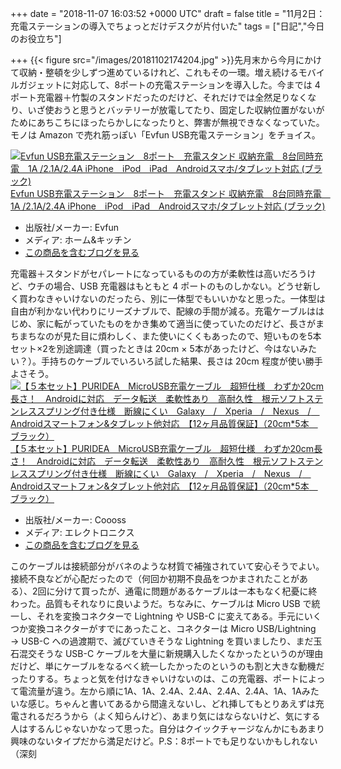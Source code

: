 
+++
date = "2018-11-07 16:03:52 +0000 UTC"
draft = false
title = "11月2日：充電ステーションの導入でちょっとだけデスクが片付いた"
tags = ["日記","今日のお役立ち"]

+++
{{< figure src="/images/20181102174204.jpg"  >}}先月末から今月にかけて収納・整頓を少しずつ進めているけれど、これもその一環。増え続けるモバイルガジェットに対応して、8ポートの充電ステーションを導入した。今までは 4 ポート充電器＋竹製のスタンドだったのだけど、それだけでは全然足りなくなり、いざ使おうと思うとバッテリーが放電してたり、固定した収納位置がないがためにあちこちにほったらかしになったりと、弊害が無視できなくなっていた。モノは Amazon で売れ筋っぽい「Evfun USB充電ステーション」をチョイス。<div class="hatena-asin-detail"><a href="http://www.amazon.co.jp/exec/obidos/ASIN/B078JHV33W/bestylesnet-22/"><img src="https://images-fe.ssl-images-amazon.com/images/I/510KTty7ccL._SL160_.jpg" class="hatena-asin-detail-image" alt="Evfun USB充電ステーション　8ポート　充電スタンド 収納充電　8台同時充電　1A /2.1A/2.4A iPhone　iPod　iPad　Androidスマホ/タブレット対応 (ブラック)" title="Evfun USB充電ステーション　8ポート　充電スタンド 収納充電　8台同時充電　1A /2.1A/2.4A iPhone　iPod　iPad　Androidスマホ/タブレット対応 (ブラック)"/></a><div class="hatena-asin-detail-info"><a href="http://www.amazon.co.jp/exec/obidos/ASIN/B078JHV33W/bestylesnet-22/">Evfun USB充電ステーション　8ポート　充電スタンド 収納充電　8台同時充電　1A /2.1A/2.4A iPhone　iPod　iPad　Androidスマホ/タブレット対応 (ブラック)</a><ul><li><span class="hatena-asin-detail-label">出版社/メーカー:</span> Evfun</li><li><span class="hatena-asin-detail-label">メディア:</span> ホーム&amp;キッチン</li><li><a href="http://d.hatena.ne.jp/asin/B078JHV33W/bestylesnet-22" target="_blank">この商品を含むブログを見る</a></li></ul></div><div class="hatena-asin-detail-foot"></div></div>充電器＋スタンドがセパレートになっているものの方が柔軟性は高いだろうけど、ウチの場合、USB 充電器はもともと 4 ポートのものしかない。どうせ新しく買わなきゃいけないのだったら、別に一体型でもいいかなと思った。一体型は自由が利かない代わりにリーズナブルで、配線の手間が減る。充電ケーブルははじめ、家に転がっていたものをかき集めて適当に使っていたのだけど、長さがまちまちなのが見た目に煩わしく、また使いにくくもあったので、短いものを5本セット×2を別途調達（買ったときは 20cm × 5本があったけど、今はないみたい？）。手持ちのケーブルでいろいろ試した結果、長さは 20cm 程度が使い勝手よさそう。<div class="hatena-asin-detail"><a href="http://www.amazon.co.jp/exec/obidos/ASIN/B0784S7LWM/bestylesnet-22/"><img src="https://images-fe.ssl-images-amazon.com/images/I/51YIt3EdR8L._SL160_.jpg" class="hatena-asin-detail-image" alt="【５本セット】PURIDEA　MicroUSB充電ケーブル　超短仕様　わずか20cm長さ！　Androidに対応　データ転送　柔軟性あり　高耐久性　根元ソフトステンレススプリング付き仕様　断線にくい　Galaxy　/　Xperia　/　Nexus　/　Androidスマートフォン&amp;タブレット他対応　【12ヶ月品質保証】（20cm*5本　ブラック）" title="【５本セット】PURIDEA　MicroUSB充電ケーブル　超短仕様　わずか20cm長さ！　Androidに対応　データ転送　柔軟性あり　高耐久性　根元ソフトステンレススプリング付き仕様　断線にくい　Galaxy　/　Xperia　/　Nexus　/　Androidスマートフォン&amp;タブレット他対応　【12ヶ月品質保証】（20cm*5本　ブラック）"/></a><div class="hatena-asin-detail-info"><a href="http://www.amazon.co.jp/exec/obidos/ASIN/B0784S7LWM/bestylesnet-22/">【５本セット】PURIDEA　MicroUSB充電ケーブル　超短仕様　わずか20cm長さ！　Androidに対応　データ転送　柔軟性あり　高耐久性　根元ソフトステンレススプリング付き仕様　断線にくい　Galaxy　/　Xperia　/　Nexus　/　Androidスマートフォン&amp;タブレット他対応　【12ヶ月品質保証】（20cm*5本　ブラック）</a><ul><li><span class="hatena-asin-detail-label">出版社/メーカー:</span> Coooss</li><li><span class="hatena-asin-detail-label">メディア:</span> エレクトロニクス</li><li><a href="http://d.hatena.ne.jp/asin/B0784S7LWM/bestylesnet-22" target="_blank">この商品を含むブログを見る</a></li></ul></div><div class="hatena-asin-detail-foot"></div></div>このケーブルは接続部分がバネのような材質で補強されていて安心そうでよい。接続不良などが心配だったので（何回か初期不良品をつかまされたことがある）、2回に分けて買ったが、通電に問題があるケーブルは一本もなく杞憂に終わった。品質もそれなりに良いようだ。ちなみに、ケーブルは Micro USB で統一し、それを変換コネクターで Lightning や USB-C に変えてある。手元にいくつか変換コネクターがすでにあったこと、コネクターは Micro USB/Lightning → USB-C への過渡期で、滅びていきそうな Lightning を買いましたり、まだ玉石混交そうな USB-C ケーブルを大量に新規購入したくなかったというのが理由だけど、単にケーブルをなるべく統一したかったのというのも割と大きな動機だったりする。ちょっと気を付けなきゃいけないのは、この充電器、ポートによって電流量が違う。左から順に1A、1A、2.4A、2.4A、2.4A、2.4A、1A、1Aみたいな感じ。ちゃんと書いてあるから間違えないし、どれ挿してもとりあえずは充電されるだろうから（よく知らんけど）、あまり気にはならないけど、気にする人はするんじゃないかなって思った。自分はクイックチャージなんかにもあまり興味のないタイプだから満足だけど。P.S：8ポートでも足りないかもしれない（深刻


